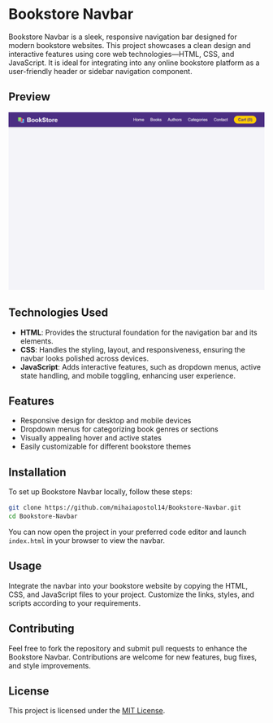 # Bookstore Navbar

Bookstore Navbar is a sleek, responsive navigation bar designed for modern bookstore websites. This project showcases a clean design and interactive features using core web technologies—HTML, CSS, and JavaScript. It is ideal for integrating into any online bookstore platform as a user-friendly header or sidebar navigation component.

## Preview
![Bookstore Navbar Preview](https://github.com/mihaiapostol14/Bookstore-Navbar/blob/e59db2ffffda411317ae803082cb21f04d241db8/assets/preview.png)

## Technologies Used

- **HTML**: Provides the structural foundation for the navigation bar and its elements.
- **CSS**: Handles the styling, layout, and responsiveness, ensuring the navbar looks polished across devices.
- **JavaScript**: Adds interactive features, such as dropdown menus, active state handling, and mobile toggling, enhancing user experience.

## Features

- Responsive design for desktop and mobile devices
- Dropdown menus for categorizing book genres or sections
- Visually appealing hover and active states
- Easily customizable for different bookstore themes

## Installation

To set up Bookstore Navbar locally, follow these steps:

```bash
git clone https://github.com/mihaiapostol14/Bookstore-Navbar.git
cd Bookstore-Navbar
```

You can now open the project in your preferred code editor and launch `index.html` in your browser to view the navbar.

## Usage

Integrate the navbar into your bookstore website by copying the HTML, CSS, and JavaScript files to your project. Customize the links, styles, and scripts according to your requirements.

## Contributing

Feel free to fork the repository and submit pull requests to enhance the Bookstore Navbar. Contributions are welcome for new features, bug fixes, and style improvements.

## License

This project is licensed under the [MIT License](LICENSE).
